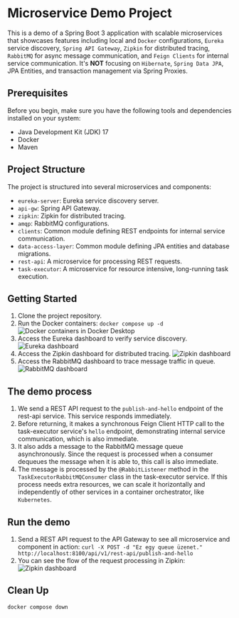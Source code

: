 # Microservice Demo Project

This is a demo of a Spring Boot 3 application with scalable microservices that showcases features including
local and `Docker` configurations, `Eureka` service discovery, `Spring API Gateway`, `Zipkin` for distributed tracing,
`RabbitMQ` for async message communication, and `Feign Clients` for internal service communication. It's **NOT**
focusing on `Hibernate`, `Spring Data JPA`, JPA Entities, and transaction management via Spring Proxies.

## Prerequisites

Before you begin, make sure you have the following tools and dependencies installed on your system:

- Java Development Kit (JDK) 17
- Docker
- Maven

## Project Structure

The project is structured into several microservices and components:

- `eureka-server`: Eureka service discovery server.
- `api-gw`: Spring API Gateway.
- `zipkin`: Zipkin for distributed tracing.
- `amqp`: RabbitMQ configurations.
- `clients`: Common module defining REST endpoints for internal service communication.
- `data-access-layer`: Common module defining JPA entities and database migrations.
- `rest-api`: A microservice for processing REST requests.
- `task-executor`: A microservice for resource intensive, long-running task execution.

## Getting Started

1. Clone the project repository.
2. Run the Docker containers: `docker compose up -d`
   ![Docker containers in Docker Desktop](https://cdn.discordapp.com/attachments/799052286273388555/1163448862070030386/image.png)
3. Access the Eureka dashboard to verify service discovery.
   ![Eureka dashboard](https://cdn.discordapp.com/attachments/799052286273388555/1163432030919479316/image.png)
4. Access the Zipkin dashboard for distributed tracing.
   ![Zipkin dashboard](https://cdn.discordapp.com/attachments/799052286273388555/1163454949045309460/image.png)
5. Access the RabbitMQ dashboard to trace message traffic in queue.
   ![RabbitMQ dashboard](https://cdn.discordapp.com/attachments/799052286273388555/1163421295585796106/image.png)

## The demo process

1. We send a REST API request to the `publish-and-hello` endpoint of the rest-api service. This service responds
   immediately.
2. Before returning, it makes a synchronous Feign Client HTTP call to the task-executor
   service's `hello` endpoint, demonstrating internal service communication, which is also immediate.
3. It also adds a message to the RabbitMQ message queue asynchronously. Since the request is processed when a consumer
   dequeues the message when it is able to, this call is also immediate.
4. The message is processed by the `@RabbitListener` method in the `TaskExecutorRabbitMQConsumer` class in the
   task-executor service. If this process needs extra resources, we can scale it horizontally and independently of 
   other services in a container orchestrator, like `Kubernetes`.

## Run the demo

1. Send a REST API request to the API Gateway to see all microservice and component in action:
   `curl -X POST -d "Ez egy queue üzenet." http://localhost:8100/api/v1/rest-api/publish-and-hello`
2. You can see the flow of the request processing in Zipkin:
   ![Zipkin dashboard](https://cdn.discordapp.com/attachments/799052286273388555/1163421092535353385/image.png)

## Clean Up

`docker compose down`